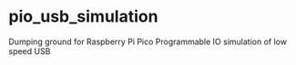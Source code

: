 # pio_usb_simulation
Dumping ground for Raspberry Pi Pico Programmable IO simulation of low speed USB
